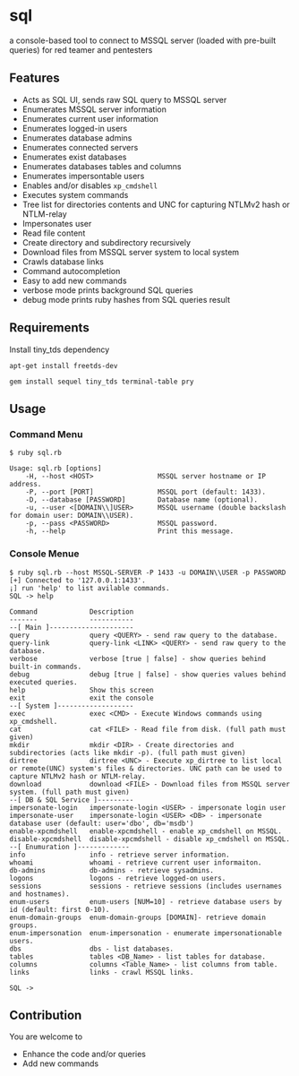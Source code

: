 # sql

a console-based tool to connect to MSSQL server (loaded with pre-built queries) for red teamer and pentesters

## Features
- Acts as SQL UI, sends raw SQL query to MSSQL server
- Enumerates MSSQL server information 
- Enumerates current user information
- Enumerates logged-in users
- Enumerates database admins 
- Enumerates connected servers
- Enumerates exist databases
- Enumerates databases tables and columns 
- Enumerates impersontable users
- Enables and/or disables `xp_cmdshell` 
- Executes system commands
- Tree list for directories contents and UNC for capturing NTLMv2 hash or NTLM-relay
- Impersonates user
- Read file content
- Create directory and subdirectory recursively 
- Download files from MSSQL server system to local system
- Crawls database links
- Command autocompletion
- Easy to add new commands
- verbose mode prints background SQL queries
- debug mode prints ruby hashes from SQL queries result


## Requirements

Install tiny_tds dependency 
```
apt-get install freetds-dev
```

```
gem install sequel tiny_tds terminal-table pry
```

## Usage

### Command Menu
```
$ ruby sql.rb 

Usage: sql.rb [options]
    -H, --host <HOST>                MSSQL server hostname or IP address.
    -P, --port [PORT]                MSSQL port (default: 1433).
    -D, --database [PASSWORD]        Database name (optional).
    -u, --user <[DOMAIN\\]USER>      MSSQL username (double backslash for domain user: DOMAIN\\USER).
    -p, --pass <PASSWORD>            MSSQL password.
    -h, --help                       Print this message.
```

### Console Menue
```
$ ruby sql.rb --host MSSQL-SERVER -P 1433 -u DOMAIN\\USER -p PASSWORD
[+] Connected to '127.0.0.1:1433'.
¡] run 'help' to list avilable commands.
SQL -> help 

Command             Description
-------             -----------
--[ Main ]---------------------
query               query <QUERY> - send raw query to the database.
query-link          query-link <LINK> <QUERY> - send raw query to the database.
verbose             verbose [true | false] - show queries behind built-in commands.
debug               debug [true | false] - show queries values behind executed queries.
help                Show this screen
exit                exit the console
--[ System ]-------------------
exec                exec <CMD> - Execute Windows commands using xp_cmdshell.
cat                 cat <FILE> - Read file from disk. (full path must given)
mkdir               mkdir <DIR> - Create directories and subdirectories (acts like mkdir -p). (full path must given)
dirtree             dirtree <UNC> - Execute xp_dirtree to list local or remote(UNC) system's files & directories. UNC path can be used to capture NTLMv2 hash or NTLM-relay.
download            download <FILE> - Download files from MSSQL server system. (full path must given)
--[ DB & SQL Service ]---------
impersonate-login   impersonate-login <USER> - impersonate login user
impersonate-user    impersonate-login <USER> <DB> - impersonate database user (default: user='dbo', db='msdb')
enable-xpcmdshell   enable-xpcmdshell - enable xp_cmdshell on MSSQL.
disable-xpcmdshell  disable-xpcmdshell - disable xp_cmdshell on MSSQL.
--[ Enumuration ]-------------
info                info - retrieve server information.
whoami              whoami - retrieve current user informaiton.
db-admins           db-admins - retrieve sysadmins.
logons              logons - retrieve logged-on users.
sessions            sessions - retrieve sessions (includes usernames and hostnames).
enum-users          enum-users [NUM=10] - retrieve database users by id (default: first 0-10).
enum-domain-groups  enum-domain-groups [DOMAIN]- retrieve domain groups.
enum-impersonation  enum-impersonation - enumerate impersonationable users.
dbs                 dbs - list databases.
tables              tables <DB_Name> - list tables for database.
columns             columns <Table_Name> - list columns from table.
links               links - crawl MSSQL links.

SQL -> 
```

## Contribution 
You are welcome to
- Enhance the code and/or queries 
- Add new commands
